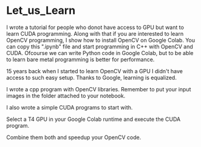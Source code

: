 # Let_us_Learn

I wrote a tutorial for people who donot have access to GPU but want to learn CUDA programming. 
Along with that if you are interested to learn OpenCV programming, I show how to install OpenCV on Google Colab.
You can copy this ".ipynb" file and start programming in C++ with OpenCV and CUDA.
Ofcourse we can write Python code in Google Colab, but to be able to learn bare metal programming is better for performance.

15 years back when I started to learn OpenCV with a GPU I didn't have access to such easy setup. 
Thanks to Google, learning is equalized. 

I wrote a cpp program with OpenCV libraries. Remember to put your input images in the folder attached to your notebook.

I also wrote a simple CUDA programs to start with.

Select a T4 GPU in your Google Colab runtime and execute the CUDA program.

Combine them both and speedup your OpenCV code.
